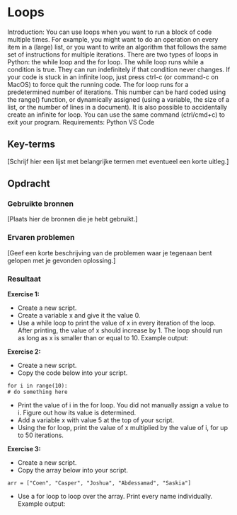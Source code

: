 # Loops
Introduction:
You can use loops when you want to run a block of code multiple times. For example, you might want to do an operation on every item in a (large) list, or you want to write an algorithm that follows the same set of instructions for multiple iterations.
There are two types of loops in Python: the while loop and the for loop.
The while loop runs while a condition is true. They can run indefinitely if that condition never changes. If your code is stuck in an infinite loop, just press ctrl-c (or command-c on MacOS) to force quit the running code.
The for loop runs for a predetermined number of iterations. This number can be hard coded using the range() function, or dynamically assigned (using a variable, the size of a list, or the number of lines in a document). It is also possible to accidentally create an infinite for loop. You can use the same command (ctrl/cmd+c) to exit your program.
Requirements:
Python
VS Code

## Key-terms
[Schrijf hier een lijst met belangrijke termen met eventueel een korte uitleg.]

## Opdracht
### Gebruikte bronnen
[Plaats hier de bronnen die je hebt gebruikt.]

### Ervaren problemen
[Geef een korte beschrijving van de problemen waar je tegenaan bent gelopen met je gevonden oplossing.]

### Resultaat
**Exercise 1:**  

* Create a new script.
* Create a variable x and give it the value 0.
* Use a while loop to print the value of x in every iteration of the loop. After printing, the value of x should increase by 1. The loop should run as long as x is smaller than or equal to 10.
Example output:


**Exercise 2:**  
* Create a new script.
* Copy the code below into your script.
```
for i in range(10):
# do something here
```
* Print the value of i in the for loop. You did not manually assign a value to i. Figure out how its value is determined.
* Add a variable x with value 5 at the top of your script.
* Using the for loop, print the value of x multiplied by the value of i, for up to 50 iterations.  

**Exercise 3:**  

* Create a new script.
* Copy the array below into your script.
```
arr = ["Coen", "Casper", "Joshua", "Abdessamad", "Saskia"]
```

* Use a for loop to loop over the array. Print every name individually.  
Example output:





